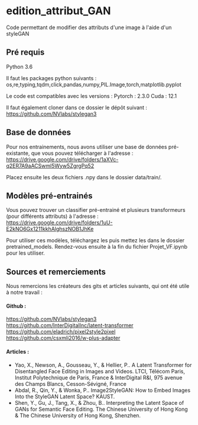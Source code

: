 # edition_attribut_GAN
Code permettant de modifier des attributs d'une image à l'aide d'un styleGAN

## Pré requis

Python 3.6

Il faut les packages python suivants :
os,re,typing,tqdm,click,pandas,numpy,PIL.Image,torch,matplotlib.pyplot

Le code est compatibles avec les versions :
  Pytorch : 2.3.0
  Cuda : 12.1

Il faut également cloner dans ce dossier le dépôt suivant : https://github.com/NVlabs/stylegan3 

## Base de données

Pour nos entrainements, nous avons utiliser une base de données pré-existante, que vous pouvez télécharger à l'adresse :
https://drive.google.com/drive/folders/1aXVc-q2ER7A9aACSwml5Wyw5ZgrgPq52

Placez ensuite les deux fichiers .npy dans le dossier data/train/.

## Modèles pré-entrainés

Vous pouvez trouver un classifier pré-entrainé et plusieurs transformeurs (pour différents attributs) à l'adresse :
https://drive.google.com/drive/folders/1uU-E2kNO6Gx1211kkhAlghszNOB1JhKe

Pour utiliser ces modèles, téléchargez les puis mettez les dans le dossier pretrained_models. Rendez-vous ensuite à la fin du fichier Projet_VF.ipynb pour les utiliser.

## Sources et remerciements
Nous remercions les créateurs des gits et articles suivants, qui ont été utile à notre travail :

#### Github :
https://github.com/NVlabs/stylegan3 
https://github.com/InterDigitalInc/latent-transformer 
https://github.com/eladrich/pixel2style2pixel 
https://github.com/csxmli2016/w-plus-adapter 

#### Articles :
- Yao, X., Newson, A., Gousseau, Y., & Hellier, P.. A Latent Transformer for Disentangled Face Editing in Images and Videos. LTCI, Télécom Paris, Institut Polytechnique de Paris, France & InterDigital R&I, 975 avenue des Champs Blancs, Cesson-Sévigné, France
- Abdal, R., Qin, Y., & Wonka, P.. Image2StyleGAN: How to Embed Images Into the StyleGAN Latent Space? KAUST.
- Shen, Y., Gu, J., Tang, X., & Zhou, B.. Interpreting the Latent Space of GANs for Semantic Face Editing. The Chinese University of Hong Kong & The Chinese University of Hong Kong, Shenzhen.
